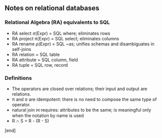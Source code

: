 ## Notes on relational databases

### Relational Algebra (RA) equivalents to SQL

 * RA select σ(Expr) = SQL where; eliminates rows
 * RA project π(Expr) = SQL select; eliminates columns
 * RA rename ρ(Expr) = SQL ~as; unifies schemas and disambiguates in self-joins
 * RA relation = SQL table
 * RA attribute = SQL column, field
 * RA tuple = SQL row, record

### Definitions

 * The operators are closed over relations; their input and output are relations.
 * π and σ are idempotent: there is no need to compose the same type of operator.
 * natural join ⨝ requires: attributes to be the same; is meaningful
only when the notation by name is used
 * R ∩ S = R - (R - S)

[end]